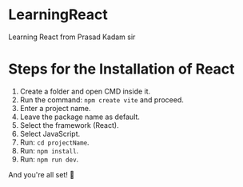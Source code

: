 # LearningReact
Learning React from Prasad Kadam sir

# Steps for the Installation of React

1. Create a folder and open CMD inside it.
2. Run the command: `npm create vite` and proceed.
3. Enter a project name.
4. Leave the package name as default.
5. Select the framework (React).
6. Select JavaScript.
7. Run: `cd projectName`.
8. Run: `npm install`.
9. Run: `npm run dev`.

And you're all set! 🚀
